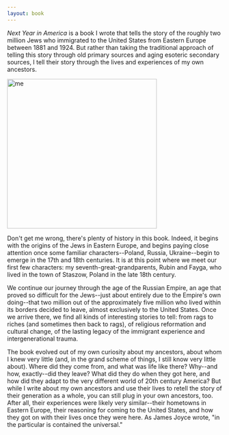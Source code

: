 ```yaml
---
layout: book
---
```


*Next Year in America* is a book I wrote that tells the story of the roughly two million Jews who immigrated to the United States from Eastern Europe between 1881 and 1924. But rather than taking the traditional approach of telling this story through old primary sources and aging esoteric secondary sources, I tell their story through the lives and experiences of my own ancestors. 

<img src="/book_cover.jpg" alt="me" width="350"/>

Don't get me wrong, there's plenty of history in this book. Indeed, it begins with the origins of the Jews in Eastern Europe, and begins paying close attention once some familiar characters--Poland, Russia, Ukraine--begin to emerge in the 17th and 18th centuries. It is at this point where we meet our first few characters: my seventh-great-grandparents, Rubin and Fayga, who lived in the town of Staszow, Poland in the late 18th century. 

We continue our journey through the age of the Russian Empire, an age that proved so difficult for the Jews--just about entirely due to the Empire's own doing--that two million out of the approximately five million who lived within its borders decided to leave, almost exclusively to the United States. Once we arrive there, we find all kinds of interesting stories to tell: from rags to riches (and sometimes then back to rags), of religious reformation and cultural change, of the lasting legacy of the immigrant experience and intergenerational trauma. 

The book evolved out of my own curiosity about my ancestors, about whom I knew very little (and, in the grand scheme of things, I still know very little about). Where did they come from, and what was life like there? Why--and how, exactly--did they leave? What did they do when they got here, and how did they adapt to the very different world of 20th century America? But while I write about my own ancestors and use their lives to retell the story of their generation as a whole, you can still plug in your own ancestors, too. After all, their experiences were likely very similar--their hometowns in Eastern Europe, their reasoning for coming to the United States, and how they got on with their lives once they were here. As James Joyce wrote, "in the particular is contained the universal."
